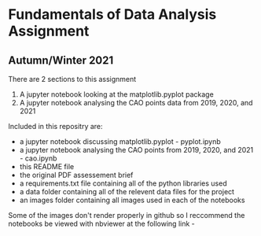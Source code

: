 # Fundamentals of Data Analysis Assignment

## Autumn/Winter 2021

There are 2 sections to this assignment
1. A jupyter notebook looking at the matplotlib.pyplot package
2. A jupyter notebook analysing the CAO points data from 2019, 2020, and 2021

Included in this repositry are:
- a jupyter notebook discussing matplotlib.pyplot - pyplot.ipynb
- a jupyter notebook analysing the CAO points from 2019, 2020, and 2021 - cao.ipynb
- this README file
- the original PDF assessement brief
- a requirements.txt file containing all of the python libraries used
- a data folder containing all of the relevent data files for the project
- an images folder containing all images used in each of the notebooks

Some of the images don't render properly in github so I reccommend the notebooks be viewed with nbviewer at the following link - 